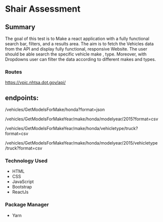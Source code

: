 # Shair Assessment
## Summary

The goal of this test is to  Make a react application with a fully functional search bar, filters, and a results area. 
The aim is to fetch the Vehicles data from the API and display  fully functional, responsive Website.
The user should be able search the specific vehicle make , type. Moreover, with Dropdowns user can filter the data according to different makes and types. 


### Routes
 https://vpic.nhtsa.dot.gov/api/  

## endpoints:

/vehicles/GetModelsForMake/honda?format=json

/vehicles/GetModelsForMakeYear/make/honda/modelyear/2015?format=csv

/vehicles/GetModelsForMakeYear/make/honda/vehicletype/truck?format=csv

/vehicles/GetModelsForMakeYear/make/honda/modelyear/2015/vehicletype/truck?format=csv

### Technology Used

* HTML
* CSS
* JavaScript
* Bootstrap
* ReactJs

### Package Manager
* Yarn
